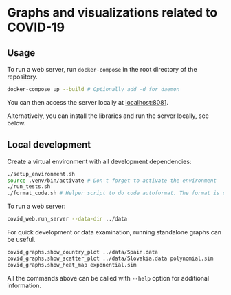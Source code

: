 # Graphs and visualizations related to COVID-19

## Usage

To run a web server, run `docker-compose` in the root directory of the repository.
```sh
docker-compose up --build # Optionally add -d for daemon
```
You can then access the server locally at [localhost:8081](http://127.0.0.1:8081).

Alternatively, you can install the libraries and run the server locally, see below.

## Local development

Create a virtual environment with all development dependencies:
```sh
./setup_environment.sh
source .venv/bin/activate # Don't forget to activate the environment
./run_tests.sh
./format_code.sh # Helper script to do code autoformat. The format is checked by tests.
```

To run a web server:
```sh
covid_web.run_server --data-dir ../data
```

For quick development or data examination, running standalone graphs can be useful.
```sh
covid_graphs.show_country_plot ../data/Spain.data
covid_graphs.show_scatter_plot ../data/Slovakia.data polynomial.sim
covid_graphs.show_heat_map exponential.sim
```

All the commands above can be called with `--help` option for additional information.
